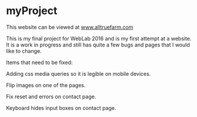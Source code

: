 # myProject

This website can be viewed at www.alltruefarm.com

This is my final project for WebLab 2016 and is my first attempt at a website. It is a work in progress and still has quite a few bugs and pages that I would like to change.

Items that need to be fixed:

Adding css media queries so it is legible on mobile devices.

Flip images on one of the pages.

Fix reset and errors on contact page.

Keyboard hides input boxes on contact page.


